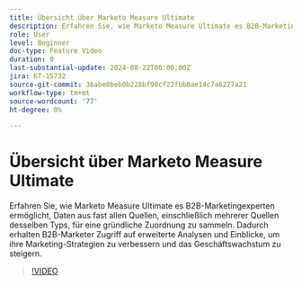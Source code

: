```yaml
---
title: Übersicht über Marketo Measure Ultimate
description: Erfahren Sie, wie Marketo Measure Ultimate es B2B-Marketingexperten ermöglicht, Daten aus fast allen Quellen, einschließlich mehrerer Quellen desselben Typs, für eine gründliche Zuordnung zu sammeln.
role: User
level: Beginner
doc-type: Feature Video
duration: 0
last-substantial-update: 2024-08-22T00:00:00Z
jira: KT-15732
source-git-commit: 36abe0beb0b228bf90cf22fbb0ae14c7a6277a21
workflow-type: tm+mt
source-wordcount: '77'
ht-degree: 0%

---
```



# Übersicht über Marketo Measure Ultimate

Erfahren Sie, wie Marketo Measure Ultimate es B2B-Marketingexperten ermöglicht, Daten aus fast allen Quellen, einschließlich mehrerer Quellen desselben Typs, für eine gründliche Zuordnung zu sammeln. Dadurch erhalten B2B-Marketer Zugriff auf erweiterte Analysen und Einblicke, um ihre Marketing-Strategien zu verbessern und das Geschäftswachstum zu steigern.

>[!VIDEO](https://video.tv.adobe.com/v/3433044/?learn=on)
